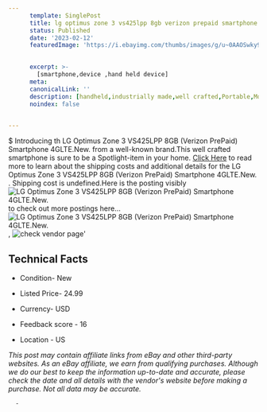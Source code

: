 ```yaml
---
      template: SinglePost
      title: lg optimus zone 3 vs425lpp 8gb verizon prepaid smartphone 4glte new 
      status: Published
      date: '2023-02-12'
      featuredImage: 'https://i.ebayimg.com/thumbs/images/g/u~0AAOSwky9jrJdQ/s-l225.jpg'
       

      excerpt: >-
        [smartphone,device ,hand held device]
      meta:
      canonicalLink: ''
      description: [handheld,industrially made,well crafted,Portable,Mobile,Compact,Convenient,Lightweight,Maneuverable,Man-portable,Miniature,Carriable,Hand-held,Light,Holdable,Transportable,Mobile device,Pocket-sized,On-the-go,Wireless,Cordless,Compact size,Convenient size, smartphone,device ,hand held device]
      noindex: false
      

---
```

$
      Introducing th LG Optimus Zone 3 VS425LPP 8GB (Verizon PrePaid) Smartphone 4GLTE.New.          from a well-known brand.This well crafted smartphone is sure to be a Spotlight-item in your home. [Click Here](https://www.ebay.com/itm/374430388396?hash=item572dca50ac%3Ag%3Au%7E0AAOSwky9jrJdQ&mkevt=1&mkcid=1&mkrid=711-53200-19255-0&campid=%253CePNCampaignId%253E&customid=%253CreferenceId%253E&toolid=10049) to read more to learn about the shipping costs and additional details for the LG Optimus Zone 3 VS425LPP 8GB (Verizon PrePaid) Smartphone 4GLTE.New.         . Shipping cost is undefined.Here is the posting visibly ![LG Optimus Zone 3 VS425LPP 8GB (Verizon PrePaid) Smartphone 4GLTE.New.         ](https://i.ebayimg.com/thumbs/images/g/u~0AAOSwky9jrJdQ/s-l225.jpg) to check out more postings here... ![LG Optimus Zone 3 VS425LPP 8GB (Verizon PrePaid) Smartphone 4GLTE.New.         ](https://i.ebayimg.com/images/g/u~0AAOSwky9jrJdQ/s-l1600.jpg), ![check vendor page](https://origin-galleryplus.ebayimg.com/ws/web/374430388396_2_0_1/225x225.jpg,https://origin-galleryplus.ebayimg.com/ws/web/374430388396_3_0_1/225x225.jpg,https://origin-galleryplus.ebayimg.com/ws/web/374430388396_4_0_1/225x225.jpg,https://origin-galleryplus.ebayimg.com/ws/web/374430388396_5_0_1/225x225.jpg)'

      

 ## Technical Facts 



     
      

 - Condition- New 


      

 - Listed Price- 24.99 


      

 - Currency- USD 


      

 - Feedback score - 16 


      

 - Location - US 


      
      

 *_This post may contain affiliate links from eBay and other third-party websites. As an eBay affiliate, we earn from qualifying purchases. Although we do our best to keep the information up-to-date and accurate, please check the date and all details with the vendor's website before making a purchase. Not all data may be accurate._*




      -
